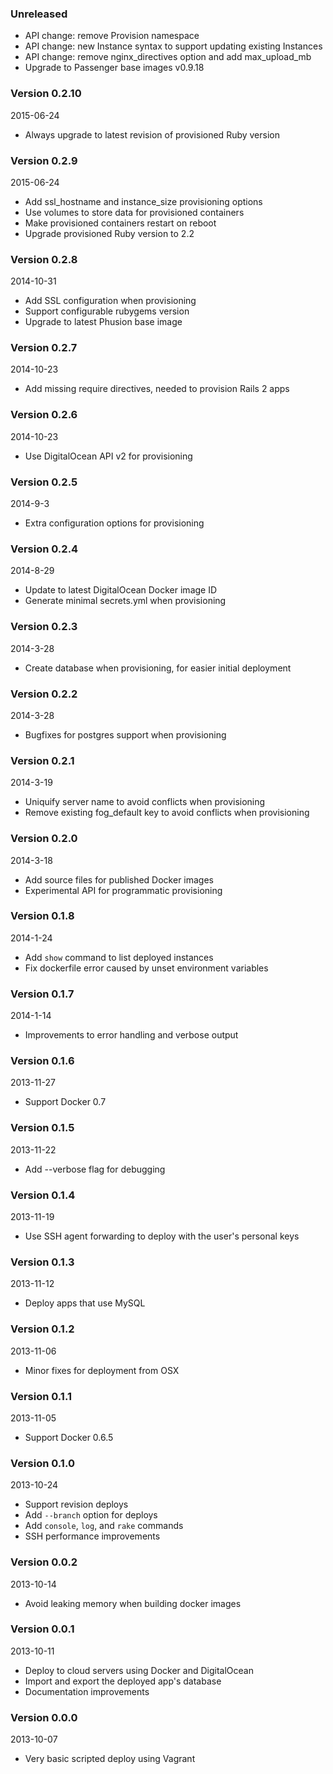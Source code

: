 ### Unreleased

* API change: remove Provision namespace
* API change: new Instance syntax to support updating existing Instances
* API change: remove nginx_directives option and add max_upload_mb
* Upgrade to Passenger base images v0.9.18

### Version 0.2.10
2015-06-24

* Always upgrade to latest revision of provisioned Ruby version

### Version 0.2.9
2015-06-24

* Add ssl_hostname and instance_size provisioning options
* Use volumes to store data for provisioned containers
* Make provisioned containers restart on reboot
* Upgrade provisioned Ruby version to 2.2

### Version 0.2.8
2014-10-31

* Add SSL configuration when provisioning
* Support configurable rubygems version
* Upgrade to latest Phusion base image

### Version 0.2.7
2014-10-23

* Add missing require directives, needed to provision Rails 2 apps

### Version 0.2.6
2014-10-23

* Use DigitalOcean API v2 for provisioning

### Version 0.2.5
2014-9-3

* Extra configuration options for provisioning

### Version 0.2.4
2014-8-29

* Update to latest DigitalOcean Docker image ID
* Generate minimal secrets.yml when provisioning

### Version 0.2.3
2014-3-28

* Create database when provisioning, for easier initial deployment

### Version 0.2.2
2014-3-28

* Bugfixes for postgres support when provisioning

### Version 0.2.1
2014-3-19

* Uniquify server name to avoid conflicts when provisioning
* Remove existing fog_default key to avoid conflicts when provisioning

### Version 0.2.0
2014-3-18

* Add source files for published Docker images
* Experimental API for programmatic provisioning

### Version 0.1.8
2014-1-24

* Add `show` command to list deployed instances
* Fix dockerfile error caused by unset environment variables

### Version 0.1.7
2014-1-14

* Improvements to error handling and verbose output

### Version 0.1.6
2013-11-27

* Support Docker 0.7

### Version 0.1.5
2013-11-22

* Add --verbose flag for debugging

### Version 0.1.4
2013-11-19

* Use SSH agent forwarding to deploy with the user's personal keys

### Version 0.1.3
2013-11-12

* Deploy apps that use MySQL

### Version 0.1.2
2013-11-06

* Minor fixes for deployment from OSX

### Version 0.1.1
2013-11-05

* Support Docker 0.6.5

### Version 0.1.0
2013-10-24

* Support revision deploys
* Add `--branch` option for deploys
* Add `console`, `log`, and `rake` commands
* SSH performance improvements

### Version 0.0.2
2013-10-14

* Avoid leaking memory when building docker images

### Version 0.0.1
2013-10-11

* Deploy to cloud servers using Docker and DigitalOcean
* Import and export the deployed app's database
* Documentation improvements

### Version 0.0.0
2013-10-07

* Very basic scripted deploy using Vagrant
